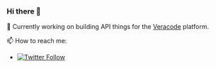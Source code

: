 ### Hi there 👋

🔭 Currently working on building API things for the [Veracode](https://veracode.com) platform.

📫 How to reach me:
* [![Twitter Follow](https://img.shields.io/twitter/follow/tojarrett.svg?style=social)](https://twitter.com/tojarrett) 
